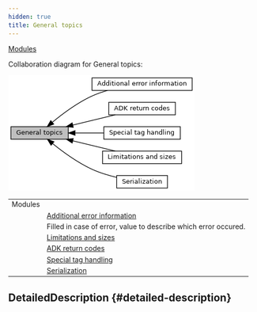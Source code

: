 ```yaml
---
hidden: true
title: General topics
---
```


[Modules](#groups)

Collaboration diagram for General topics:

![](group___a_d_k___g_e_n_e_r_a_l.png)

|  |  |
|----|----|
| Modules |  |
|   | <a href="group___d_e_f___a_d_k___d_e_b_u_g.md">Additional error information</a> |
|   | Filled in case of error, value to describe which error occured.<br/> |
|   | <a href="group___a_d_k___l_i_m_i_t_s.md">Limitations and sizes</a> |
|   | <a href="group___a_d_k___r_e_t___c_o_d_e.md">ADK return codes</a> |
|   | <a href="group___s_p_e_c_i_a_l___t_a_g___h_a_n_d_l_i_n_g.md">Special tag handling</a> |
|   | <a href="group___a_d_k___s_e_r_i_a_l_i_z_a_t_i_o_n.md">Serialization</a> |

## DetailedDescription {#detailed-description}
